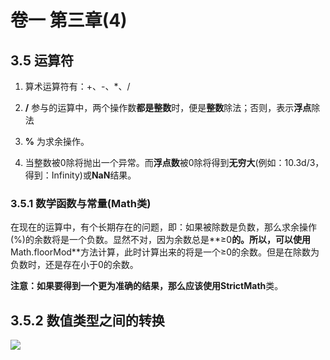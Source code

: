 # 卷一 第三章(4)

## 3.5 运算符

1. 算术运算符有：+、-、*、/

2. **/** 参与的运算中，两个操作数**都是整数**时，便是**整数**除法；否则，表示**浮点**除法

3. **%** 为求余操作。

4. 当整数被0除将抛出一个异常。而**浮点数**被0除将得到**无穷大**(例如：10.3d/3，得到：Infinity)或**NaN**结果。

### 3.5.1 数学函数与常量(Math类)

在现在的运算中，有个长期存在的问题，即：如果被除数是负数，那么求余操作(%)的余数将是一个负数。显然不对，因为余数总是**≥0**的。所以，可以使用**Math.floorMod**方法计算，此时计算出来的将是一个≥0的余数。但是在除数为负数时，还是存在小于0的余数。  

**注意：**如果要得到一个更为准确的结果，那么应该使用**StrictMath**类。

## 3.5.2 数值类型之间的转换

![](https://github.com/Lance8931/Java-Learn-Reading-Notes/tree/master/imgs/数值类型之间的合法转换.png)



